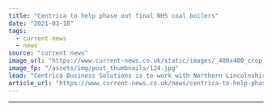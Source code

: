 ```yaml
---
title: "Centrica to help phase out final NHS coal boilers"
date: "2021-03-18"
tags: 
  - current news
  - news
source: "current news"
image_url: "https://www.current-news.co.uk/static/images/_400x400_crop_center-center/Goole-Hospital-credit-Centrica-Business-Solutions.jpg"
image_fp: "/assets/img/post_thumbnails/124.jpg"
lead: "​Centrica Business Solutions is to work with Northern Lincolnshire and Goole NHS Foundation Trust to replace one of the two final coal boilers across the NHS estate."
article_url: "https://www.current-news.co.uk/news/centrica-to-help-phase-out-final-nhs-coal-boilers?utm_source=rss-feeds&utm_medium=rss&utm_campaign=rss"
---
```


---
